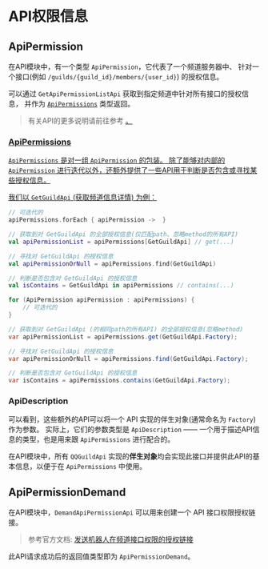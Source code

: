 <show-structure for="chapter,procedure" depth="3"/>

# API权限信息

## ApiPermission

在API模块中，有一个类型 `ApiPermission`，它代表了一个频道服务器中、
针对一个接口(例如 `/guilds/{guild_id}/members/{user_id}`)
的授权信息。

可以通过 `GetApiPermissionListApi` 获取到指定频道中针对所有接口的授权信息，
并作为 [`ApiPermissions`](#apipermissions) 类型返回。

> 有关API的更多说明请前往参考
<a href="component-qq-guild-api.md" />。

### ApiPermissions

`ApiPermissions` 是对一组 `ApiPermission` 的包装。
除了能够对内部的 `ApiPermission` 进行迭代以外，还额外提供了一些API用于判断是否包含或寻找某些授权信息。

我们以 `GetGuildApi` (获取频道信息详情) 为例：

<tabs group="code">
<tab title="Kotlin" group-key="Kotlin">

```Kotlin
// 可迭代的
apiPermissions.forEach { apiPermission ->  }

// 获取到对 GetGuildApi 的全部授权信息(仅匹配path、忽略method的所有API)
val apiPermissionList = apiPermissions[GetGuildApi] // get(...)

// 寻找对 GetGuildApi 的授权信息
val apiPermissionOrNull = apiPermissions.find(GetGuildApi)

// 判断是否包含对 GetGuildApi 的授权信息
val isContains = GetGuildApi in apiPermissions // contains(...)
```

</tab>
<tab title="Java" group-key="Java">

```Java
for (ApiPermission apiPermission : apiPermissions) {
    // 可迭代的
}

// 获取到对 GetGuildApi (的相同path的所有API) 的全部授权信息(忽略method)
var apiPermissionList = apiPermissions.get(GetGuildApi.Factory);

// 寻找对 GetGuildApi 的授权信息
var apiPermissionOrNull = apiPermissions.find(GetGuildApi.Factory);

// 判断是否包含对 GetGuildApi 的授权信息
var isContains = apiPermissions.contains(GetGuildApi.Factory);
```

</tab>
</tabs>

### ApiDescription

可以看到，这些额外的API可以将一个 API 实现的伴生对象(通常命名为 `Factory`) 作为参数。
实际上，它们的参数类型是 `ApiDescription` —— 一个用于描述API信息的类型，也是用来跟 `ApiPermissions` 进行配合的。

在API模块中，所有 `QQGuildApi` 实现的**伴生对象**均会实现此接口并提供此API的基本信息，以便于在 `ApiPermissions` 中使用。

## ApiPermissionDemand

在API模块中，`DemandApiPermissionApi` 可以用来创建一个 API 接口权限授权链接。

> 参考官方文档: [发送机器人在频道接口权限的授权链接](https://bot.q.qq.com/wiki/develop/api-v2/server-inter/channel/api_permissions/post_api_permission_demand.html)

此API请求成功后的返回值类型即为 `ApiPermissionDemand`。
